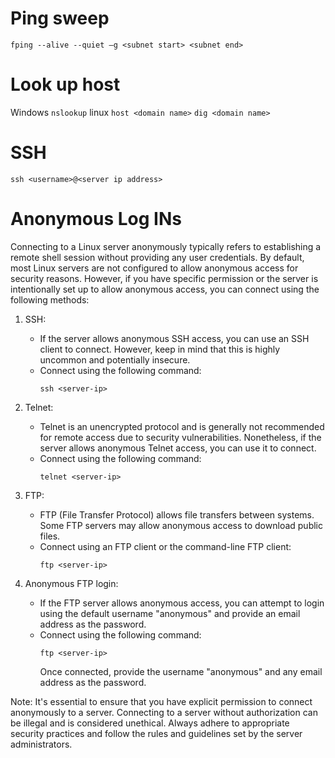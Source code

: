 # Ping sweep
`fping --alive --quiet –g <subnet start> <subnet end>`

# Look up host
Windows
`nslookup`
linux
`host <domain name>`
`dig <domain name>`

# SSH
`ssh <username>@<server ip address>`

# Anonymous Log INs

Connecting to a Linux server anonymously typically refers to establishing a remote shell session without providing any user credentials. By default, most Linux servers are not configured to allow anonymous access for security reasons. However, if you have specific permission or the server is intentionally set up to allow anonymous access, you can connect using the following methods:

1. SSH:
   - If the server allows anonymous SSH access, you can use an SSH client to connect. However, keep in mind that this is highly uncommon and potentially insecure.
   - Connect using the following command:
     ```
     ssh <server-ip>
     ```

2. Telnet:
   - Telnet is an unencrypted protocol and is generally not recommended for remote access due to security vulnerabilities. Nonetheless, if the server allows anonymous Telnet access, you can use it to connect.
   - Connect using the following command:
     ```
     telnet <server-ip>
     ```

3. FTP:
   - FTP (File Transfer Protocol) allows file transfers between systems. Some FTP servers may allow anonymous access to download public files.
   - Connect using an FTP client or the command-line FTP client:
     ```
     ftp <server-ip>
     ```

4. Anonymous FTP login:
   - If the FTP server allows anonymous access, you can attempt to login using the default username "anonymous" and provide an email address as the password.
   - Connect using the following command:
     ```
     ftp <server-ip>
     ```
     Once connected, provide the username "anonymous" and any email address as the password.

Note: It's essential to ensure that you have explicit permission to connect anonymously to a server. Connecting to a server without authorization can be illegal and is considered unethical. Always adhere to appropriate security practices and follow the rules and guidelines set by the server administrators.